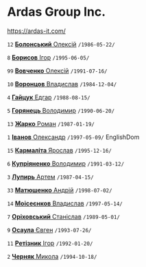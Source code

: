 # Ardas Group Inc.

https://ardas-it.com/

`12` [**Болонський** Олексій](/players/bolonskiy.oleksiy.19860522.jpg)	`/1986-05-22/`

`8` [**Борисов** Ігор](/players/borysov.igor.19950605.jpg)	`/1995-06-05/`

`99` [**Вовченко** Олексій](/players/vovchenko.oleksiy.19910716.jpg) `/1991-07-16/`

`10` [**Воронцов** Владислав](/players/vorontsov.vladislav.19841204.jpg) `/1984-12-04/`

`4` [**Гайцук** Едгар](/players/gaytsuk.edgar.19880815.jpg) `/1988-08-15/`

`5` [**Горянець** Володимир](/players/gorianets.volodymyr.19900620.jpg) `/1990-06-20/`

`13` [**Жарко** Роман](/players/zharko.roman.19870119.jpg)	`/1987-01-19/`

`1` [**Іванов** Олександр](/players/ivanov.oleksandr.19970509.jpg) `/1997-05-09/` EnglishDom

`15` [**Кармаліта** Ярослав](/players/karmalita.yaroslav.19951216.jpg) `/1995-12-16/`

`6` [**Купріяненко** Володимир](/players/kuprianenko.volodymyr.19910312.jpg)	`/1991-03-12/`

`3` [**Лупирь** Артем](/players/lupyr.artem.19870415.jpg) `/1987-04-15/`

`33` [**Матюшенко** Андрій](/players/matuishenko.andrii.19980702.jpg) `/1998-07-02/`

`14` [**Моісеєнков** Владислав](/players/moiseenkov.vladislav.19970514.jpg) `/1997-05-14/`

`7` [**Оріховський** Станіслав](/players/orekhovskiy.stanislav.19890501.jpg) `/1989-05-01/`

`9` [**Осаула** Євген](/players/osaula.yevhen.19930726.jpg)	`/1993-07-26/`

`11` [**Ретізник** Ігор](/players/retiznik.igor.19920120.jpg) `/1992-01-20/`

`2` [**Черняк** Микола](/players/cherniak.mykola.19941018.jpg) `/1994-10-18/` 
